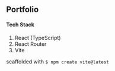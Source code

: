 ## Portfolio

#### Tech Stack

1. React (TypeScript)
2. React Router
3. Vite

scaffolded with `$ npm create vite@latest`